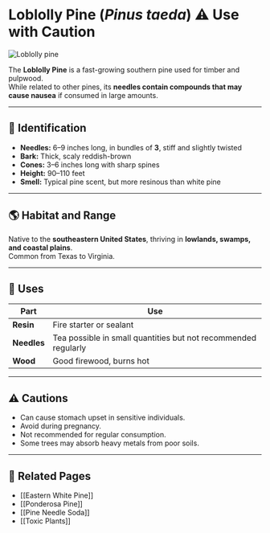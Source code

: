 # Loblolly Pine (*Pinus taeda*) ⚠️ Use with Caution

![Loblolly pine](plants/images/loblolly_pine.jpg)

The **Loblolly Pine** is a fast-growing southern pine used for timber and pulpwood.  
While related to other pines, its **needles contain compounds that may cause nausea** if consumed in large amounts.

---

## 🌿 Identification

- **Needles:** 6–9 inches long, in bundles of **3**, stiff and slightly twisted  
- **Bark:** Thick, scaly reddish-brown  
- **Cones:** 3–6 inches long with sharp spines  
- **Height:** 90–110 feet  
- **Smell:** Typical pine scent, but more resinous than white pine  

---

## 🌎 Habitat and Range

Native to the **southeastern United States**, thriving in **lowlands, swamps, and coastal plains**.  
Common from Texas to Virginia.

---

## 🌲 Uses

| Part | Use |
|------|-----|
| **Resin** | Fire starter or sealant |
| **Needles** | Tea possible in small quantities but not recommended regularly |
| **Wood** | Good firewood, burns hot |

---

## ⚠️ Cautions

- Can cause stomach upset in sensitive individuals.  
- Avoid during pregnancy.  
- Not recommended for regular consumption.  
- Some trees may absorb heavy metals from poor soils.

---

## 🔗 Related Pages
- [[Eastern White Pine]]  
- [[Ponderosa Pine]]  
- [[Pine Needle Soda]]  
- [[Toxic Plants]]
